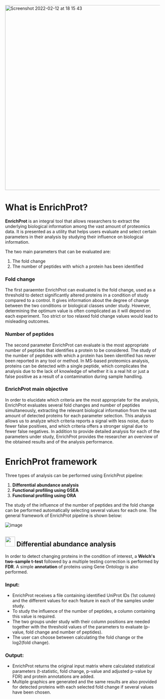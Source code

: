 <img width="600" alt="Screenshot 2022-02-12 at 18 15 43" src="https://user-images.githubusercontent.com/63663530/153721166-e192850b-f449-4530-8166-dc7faa79790a.png">



# What is EnrichProt? 


**EnrichProt** is an integral tool that allows researchers to extract the underlying biological information among the vast amount of proteomics data. It is presented as a utility that helps users evaluate and select certain parameters in their analysis by studying their influence on biological information.

The two main parameters that can be evaluated are:
1. The fold change
2. The number of peptides with which a protein has been identified

### Fold change

The first paraemter EnrichProt can evaluated is the fold change, used as a threshold to detect significantly altered proteins in a condition of study compared to a control. It gives information about the degree of change between the two conditions or biological classes under study. However, determining the optimum value is often complicated as it will depend on each experiment. Too strict or too relaxed fold change values would lead to misleading outcomes. 

### Number of peptides 

The second parameter EnrichProt can evaluate is the most appropriate number of peptides that identifies a protein to be considered. The study of the number of peptides with which a protein has been identified has never been reported in any tool or method. In MS-based proteomics analysis, proteins can be detected with a single peptide, which complicates the analysis due to the lack of knowledge of whether it is a real hit or just a false positive as a result of a contamination during sample handling.

### EnrichProt main objective

In order to elucidate which criteria are the most appropriate for the analysis, EnrichProt evaluates several fold changes and number of peptides simultaneously, extracting the relevant biological information from the vast amount of detected proteins for each parameter selection. This analysis allows us to analyze which criteria reports a signal with less noise, due to fewer false positives, and which criteria offers a stronger signal due to fewer false negatives. In addition to provide detailed analysis for each of the parameters under study, EnrichProt provides the researcher an overview of the obtained results and of the analysis performance.

# EnrichProt framework

Three types of analysis can be performed using EnrichProt pipeline: 

1) **Differential abundance analysis**
2) **Functional profiling using GSEA**
3) **Functional profiling using ORA**

The study of the influence of the number of peptides and the fold change can be performed automatically selecting several values for each one. The general framework of EnrichProt pipeline is shown below:


![image](https://user-images.githubusercontent.com/63663530/153719183-356ecb98-70fb-442a-b3b6-9c15f8e93e11.png)


## <img height="32" width="32" src="https://user-images.githubusercontent.com/63663530/153724044-6418c6de-9f1a-411a-94da-7b8b5f2dfca7.png"> Differential abundance analysis

In order to detect changing proteins in the condition of interest, a **Welch's two-sample t-test** followed by a multiple testing correction is performed by **FDR**. A simple **annotation** of proteins using Gene Ontology is also performed.

### Input:

+ EnrichProt receives a file containing identified UniProt IDs (1st column) and the different values for each feature in each of the samples under study. 
+ To study the influence of the number of peptides, a column containing this value is required. 
+ The two groups under study with their column positions are needed together with the threshold values of the parameters to evaluate (p-value, fold change and number of peptides). 
+ The user can choose between calculating the fold change or the log2(fold change).  

### Output:

+ EnrichProt returns the original input matrix where calculated statistical parameters (t-statistic, fold change, p-value and adjusted p-value by FDR) and protein annotations are added. 
+ Multiple graphics are generated and the same results are also provided for detected proteins with each selected fold change if several values have been chosen.  





